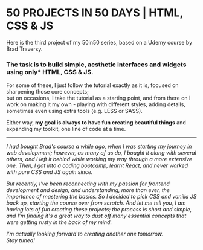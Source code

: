 # 50 PROJECTS IN 50 DAYS | HTML, CSS & JS
Here is the third project of my 50in50 series, based on a Udemy course by Brad Traversy.   
  
  
### __The task is to build simple, aesthetic interfaces and widgets using only* HTML, CSS & JS.__  

  
For some of these, I just follow the tutorial exactly as it is, focused on sharpening those core concepts;  
but on occasions, I take the tutorial as a starting point, and from there on I work on making it my own - playing with different styles, adding details, sometimes even using extra tools (e.g. LESS or SASS).

Either way, **my goal is always to have fun creating beautiful things** and expanding my toolkit, one line of code at a time.

  
<hr/>  

*I had bought Brad's course a while ago, when I was starting my journey in web development; however, as many of us do, I bought it along with several others, and I left it behind while working my way through a more extensive one. Then, I got into a coding bootcamp, learnt React, and never worked with pure CSS and JS again since.*  

*But recently, I've been reconnecting with my passion for frontend development and design, and understanding, more than ever, the importance of mastering the basics. So I decided to pick CSS and vanilla JS back up, starting the course over from scratch. And let me tell you, I am having lots of fun creating these projects; the process is short and simple, and I'm finding it's a great way to dust off many essential concepts that were getting rusty in the back of my mind.*  

*I'm actually looking forward to creating another one tomorrow.*  
*Stay tuned!*